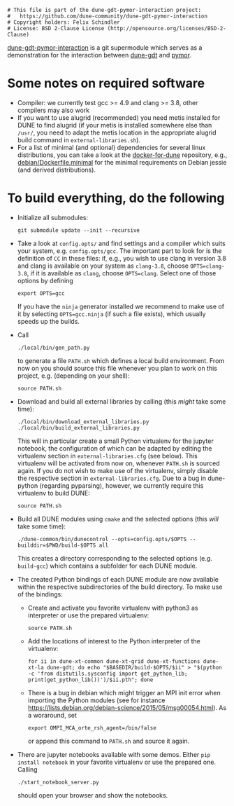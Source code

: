 ```
# This file is part of the dune-gdt-pymor-interaction project:
#   https://github.com/dune-community/dune-gdt-pymor-interaction
# Copyright holders: Felix Schindler
# License: BSD 2-Clause License (http://opensource.org/licenses/BSD-2-Clause)
```

[dune-gdt-pymor-interaction](https://github.com/dune-community/dune-gdt-pymor-interaction)
is a git supermodule which serves as a demonstration for the interaction between
[dune-gdt](https://github.com/dune-community/dune-gdt) and [pymor](http://pymor.org).


Some notes on required software
===============================

* Compiler: we currently test gcc >= 4.9 and clang >= 3.8, other compilers may also work
* If you want to use alugrid (recommended) you need metis installed for DUNE to find alugrid (if your metis is
  installed somewhere else than `/usr/`, you need to adapt the metis location in the appropriate alugrid build command
  in `external-libraries.sh`).
* For a list of minimal (and optional) dependencies for several linux distributions, you can take a look at the
  [docker-for-dune](https://github.com/ftalbrecht/docker-for-dune) repository, e.g.,
  [debian/Dockerfile.minimal](https://github.com/ftalbrecht/docker-for-dune/blob/master/debian/Dockerfile.minimal)
  for the minimal requirements on Debian jessie (and derived distributions).


To build everything, do the following
=====================================


* Initialize all submodules:

  ```
  git submodule update --init --recursive
  ```
  
* Take a look at `config.opts/` and find settings and a compiler which suits your system, e.g. `config.opts/gcc`. The
  important part to look for is the definition of `CC` in these files: if, e.g., you wish to use clang in version 3.8
  and clang is available on your system as `clang-3.8`, choose `OPTS=clang-3.8`, if it is available as `clang`, choose
  `OPTS=clang`. Select one of those options by defining
  
  ```
  export OPTS=gcc
  ```

  If you have the `ninja` generator installed we recommend to make use of it by selecting `OPTS=gcc.ninja` (if such a
  file exists), which usually speeds up the builds.
  
* Call

  ```
  ./local/bin/gen_path.py
  ```
  
  to generate a file `PATH.sh` which defines a local build environment. From now on you should source this file
  whenever you plan to work on this project, e.g. (depending on your shell):
  
  ```
  source PATH.sh
  ```

* Download and build all external libraries by calling (this _might_ take some time):

  ```
  ./local/bin/download_external_libraries.py
  ./local/bin/build_external_libraries.py
  ```

  This will in particular create a small Python virtualenv for the jupyter notebook, the configuration of which can be
  adapted by editing the virtualenv section in `external-libraries.cfg` (see below). This virtualenv will be activated
  from now on, whenever `PATH.sh` is sourced again. If you do not wish to make use of the virtualenv, simply disable
  the respective section in `external-libraries.cfg`. Due to a bug in dune-python (regarding pyparsing), however, we
  currently require this virtualenv to build DUNE:

  ```
  source PATH.sh
  ```

* Build all DUNE modules using `cmake` and the selected options (this _will_ take some time):

  ```
  ./dune-common/bin/dunecontrol --opts=config.opts/$OPTS --builddir=$PWD/build-$OPTS all
  ```
  
  This creates a directory corresponding to the selected options (e.g. `build-gcc`) which contains a subfolder for each
  DUNE module.

* The created Python bindings of each DUNE module are now available within the respective subdirectories of the build
  directory. To make use of the bindings:

  - Create and activate you favorite virtualenv with python3 as interpreter or use the prepared virtualenv:

    ```
    source PATH.sh
    ```

  - Add the locations of interest to the Python interpreter of the virtualenv:

    ```
    for ii in dune-xt-common dune-xt-grid dune-xt-functions dune-xt-la dune-gdt; do echo "$BASEDIR/build-$OPTS/$ii" > "$(python -c 'from distutils.sysconfig import get_python_lib; print(get_python_lib())')/$ii.pth"; done
    ```

  - There is a bug in debian which might trigger an MPI init error when importing the Python modules (see for instance
    https://lists.debian.org/debian-science/2015/05/msg00054.html). As a woraround, set

    ```
    export OMPI_MCA_orte_rsh_agent=/bin/false
    ```

    or append this command to `PATH.sh` and source it again.

* There are jupyter notebooks available with some demos. Either `pip install notebook` in your favorite virtualenv or
  use the prepared one. Calling

  ```
  ./start_notebook_server.py
  ```

  should open your browser and show the notebooks.

